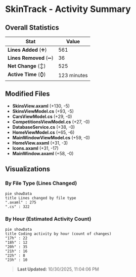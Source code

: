 # SkinTrack - Activity Summary 

## Overall Statistics

| Stat                   | Value                                                             |
| ---------------------- | ----------------------------------------------------------------- |
| **Lines Added** (➕)   | 561                                          |
| **Lines Removed** (➖) | 36                                        |
| **Net Change** (↕)    | 525                |
| **Active Time** (⌚)   | 123 minutes |


## Modified Files
- **SkinsView.axaml** (+130, -5)
- **SkinsViewModel.cs** (+93, -5)
- **CarsViewModel.cs** (+29, -0)
- **CompetitionsViewModel.cs** (+27, -0)
- **DatabaseService.cs** (+38, -0)
- **HomeViewModel.cs** (+65, -6)
- **MainWindowViewModel.cs** (+59, -0)
- **HomeView.axaml** (+31, -3)
- **Icons.axaml** (+31, -17)
- **MainWindow.axaml** (+58, -0)

## Visualizations

### By File Type (Lines Changed)

```mermaid
pie showData
title Lines changed by file type
".axaml" : 275
".cs" : 322
```

### By Hour (Estimated Activity Count)

```mermaid
pie showData
title Coding activity by hour (count of changes)
"17h" : 22
"18h" : 12
"20h" : 35
"21h" : 16
"22h" : 8
"23h" : 10
```


> **Last Updated:** 10/30/2025, 11:04:06 PM
